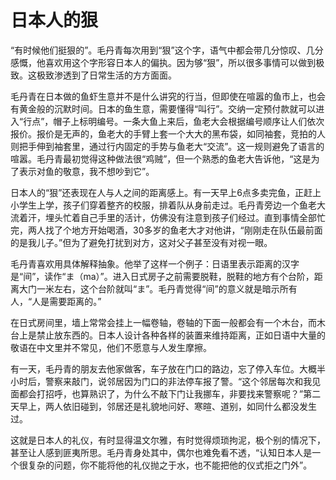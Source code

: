 # 日本人的狠

“有时候他们挺狠的”。毛丹青每次用到“狠”这个字，语气中都会带几分惊叹、几分感慨，他喜欢用这个字形容日本人的偏执。因为够“狠”，所以很多事情可以做到极致。这极致渗透到了日常生活的方方面面。 

毛丹青在日本做的鱼虾生意并不是什么讲究的行当，但即使在喧嚣的鱼市上，也会有黄金般的沉默时间。日本的鱼生意，需要懂得“叫行”。交纳一定预付款就可以进入“行点”，帽子上标明编号。一条大鱼上来后，鱼老大会根据编号顺序让人们依次报价。报价是无声的，鱼老大的手臂上套一个大大的黑布袋，如同袖套，竞拍的人则把手伸到袖套里，通过行内固定的手势与鱼老大“交流”。这一规则避免了语言的喧嚣。毛丹青最初觉得这种做法很“鸡贼”，但一个熟悉的鱼老大告诉他，“这是为了表示对鱼的敬意，我不想吵到它”。 

日本人的“狠”还表现在人与人之间的距离感上。有一天早上6点多卖完鱼，正赶上小学生上学，孩子们穿着整齐的校服，排着队从身前走过。毛丹青旁边一个鱼老大流着汗，埋头忙着自己手里的活计，仿佛没有注意到孩子们经过。直到事情全部忙完，两人找了个地方开始喝酒，30多岁的鱼老大才对他讲，“刚刚走在队伍最前面的是我儿子。”但为了避免打扰到对方，这对父子甚至没有对视一眼。 

毛丹青喜欢用具体解释抽象。他举了这样一个例子：日语里表示距离的汉字是“间”，读作“ま（ma）”。进入日式房子之前需要脱鞋，脱鞋的地方有个台阶，距离大门一米左右，这个台阶就叫“ま”。毛丹青觉得“间”的意义就是暗示所有人，“人是需要距离的。” 

在日式房间里，墙上常常会挂上一幅卷轴，卷轴的下面一般都会有一个木台，而木台上是禁止放东西的。日本人设计各种各样的装置来维持距离，正如日语中大量的敬语在中文里并不常见，他们不愿意与人发生摩擦。 

有一天，毛丹青的朋友去他家做客，车子放在门口的路边，忘了停入车位。大概半小时后，警察来敲门，说邻居因为门口的非法停车报了警。“这个邻居每次和我见面都会打招呼，也算熟识了，为什么不敲下门让我挪车，非要找来警察呢？”第二天早上，两人依旧碰到，邻居还是礼貌地问好、寒暄、道别，如同什么都没发生过。 

这就是日本人的礼仪，有时显得温文尔雅，有时觉得烦琐拘泥，极个别的情况下，甚至让人感到匪夷所思。毛丹青身处其中，偶尔也难免看不透，“认知日本人是一个很复杂的问题，你不能将他的礼仪抛之于水，也不能把他的仪式拒之门外”。
